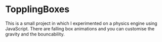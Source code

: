 # TopplingBoxes
This is a small project in which I experimented on a physics engine using JavaScript. There are falling box animations and you can customise the gravity and the bouncability.
